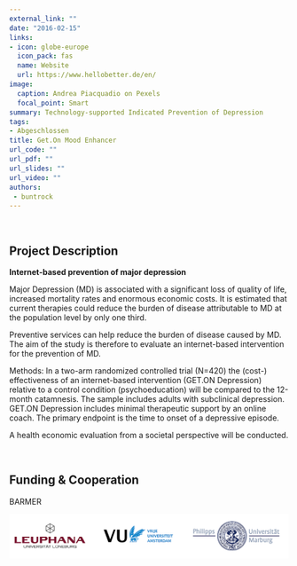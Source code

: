```yaml
---
external_link: ""
date: "2016-02-15"
links:
- icon: globe-europe
  icon_pack: fas
  name: Website
  url: https://www.hellobetter.de/en/
image:
  caption: Andrea Piacquadio on Pexels
  focal_point: Smart
summary: Technology-supported Indicated Prevention of Depression
tags:
- Abgeschlossen
title: Get.On Mood Enhancer
url_code: ""
url_pdf: ""
url_slides: ""
url_video: ""
authors:
 - buntrock
---
```


&nbsp;

## Project Description

**Internet-based prevention of major depression**

Major Depression (MD) is associated with a significant loss of quality of life, increased mortality rates and enormous economic costs. It is estimated that current therapies could reduce the burden of disease attributable to MD at the population level by only one third.

Preventive services can help reduce the burden of disease caused by MD. The aim of the study is therefore to evaluate an internet-based intervention for the prevention of MD.

Methods: In a two-arm randomized controlled trial (N=420) the (cost-) effectiveness of an internet-based intervention (GET.ON Depression) relative to a control condition (psychoeducation) will be compared to the 12-month catamnesis. The sample includes adults with subclinical depression. GET.ON Depression includes minimal therapeutic support by an online coach. The primary endpoint is the time to onset of a depressive episode.

A health economic evaluation from a societal perspective will be conducted.

&nbsp;

## Funding & Cooperation

BARMER

![](banner.png)
